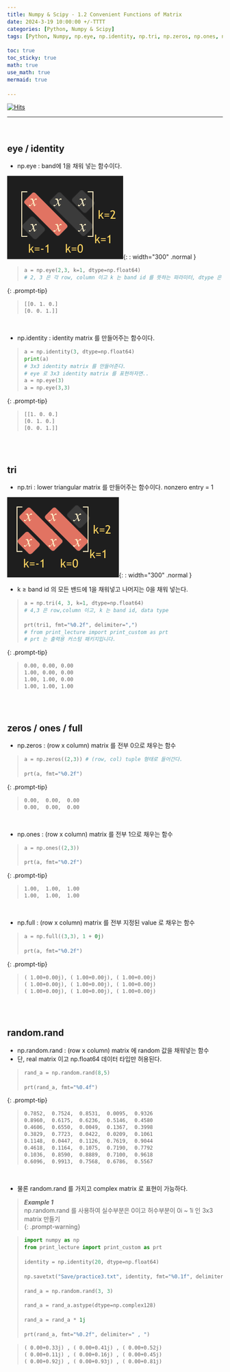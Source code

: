 ```yaml
---
title: Numpy & Scipy - 1.2 Convenient Functions of Matrix
date: 2024-3-19 10:00:00 +/-TTTT
categories: [Python, Numpy & Scipy]
tags: [Python, Numpy, np.eye, np.identity, np.tri, np.zeros, np.ones, np.full, np.random.rand]     # TAG names should always be lowercase

toc: true
toc_sticky: true
math: true
use_math: true
mermaid: true

---
```


[![Hits](https://hits.seeyoufarm.com/api/count/incr/badge.svg?url=https%3A%2F%2Fepheria.github.io&count_bg=%2379C83D&title_bg=%23555555&icon=&icon_color=%23E7E7E7&title=views&edge_flat=false)](https://hits.seeyoufarm.com)

---

<br>

## eye / identity

- np.eye : band에 1을 채워 넣는 함수이다.

![Desktop View](/assets/img/post/python/numpy01_2_01.png){: : width="300" .normal }


> ```python
> a = np.eye(2,3, k=1, dtype=np.float64)
> # 2, 3 은 각 row, column 이고 k 는 band id 를 뜻하는 파라미터, dtype 은 데이터 타입
> ```
{: .prompt-tip}

> ```console
> [[0. 1. 0.]
> [0. 0. 1.]]
> ```

<br>

- np.identity : identity matrix 를 만들어주는 함수이다.

> ```python
> a = np.identity(3, dtype=np.float64)
> print(a)
> # 3x3 identity matrix 를 만들어준다.
> # eye 로 3x3 identity matrix 를 표현하자면..
> a = np.eye(3)
> a = np.eye(3,3)
> ```
{: .prompt-tip}

> ```console
> [[1. 0. 0.]
> [0. 1. 0.]
> [0. 0. 1.]]
> ```

<br>
<br>

## tri

- np.tri : lower triangular matrix 를 만들어주는 함수이다. nonzero entry = 1

![Desktop View](/assets/img/post/python/numpy01_2_02.png){: : width="300" .normal }

- k $\ge$ band id 의 모든 밴드에 1을 채워넣고 나머지는 0을 채워 넣는다.

> ```python
> a = np.tri(4, 3, k=1, dtype=np.float64)
> # 4,3 은 row,column 이고, k 는 band id, data type 
>
> prt(tri1, fmt="%0.2f", delimiter=",")
> # from print_lecture import print_custom as prt
> # prt 는 출력용 커스텀 패키지입니다.
> ```
{: .prompt-tip}

> ```console
> 0.00, 0.00, 0.00
> 1.00, 0.00, 0.00
> 1.00, 1.00, 0.00
> 1.00, 1.00, 1.00
> ```

<br>
<br>

## zeros / ones / full

- np.zeros : (row x column) matrix 를 전부 0으로 채우는 함수

> ```python
> a = np.zeros((2,3)) # (row, col) tuple 형태로 들어간다.
> 
> prt(a, fmt="%0.2f")
> ```
{: .prompt-tip}

> ```console
> 0.00,  0.00,  0.00
> 0.00,  0.00,  0.00
> ```

<br>

- np.ones : (row x column) matrix 를 전부 1으로 채우는 함수

> ```python
> a = np.ones((2,3))
> 
> prt(a, fmt="%0.2f")
> ```
{: .prompt-tip}

> ```console
> 1.00,  1.00,  1.00
> 1.00,  1.00,  1.00
> ```

<br>

- np.full : (row x column) matrix 를 전부 지정된 value 로 채우는 함수

> ```python
> a = np.full((3,3), 1 + 0j)
> 
> prt(a, fmt="%0.2f")
> ```
{: .prompt-tip}

> ```console
> ( 1.00+0.00j), ( 1.00+0.00j), ( 1.00+0.00j)
> ( 1.00+0.00j), ( 1.00+0.00j), ( 1.00+0.00j)
> ( 1.00+0.00j), ( 1.00+0.00j), ( 1.00+0.00j)
> ```

<br>
<br>

## random.rand

- np.random.rand : (row x column) matrix 에 random 값을 채워넣는 함수
- 단, real matrix 이고 np.float64 데이터 타입만 허용된다.

> ```python
> rand_a = np.random.rand(8,5) 
> 
> prt(rand_a, fmt="%0.4f")
> ```
{: .prompt-tip}

> ```console
> 0.7852,  0.7524,  0.8531,  0.0095,  0.9326
> 0.8960,  0.6175,  0.6236,  0.5146,  0.4580
> 0.4606,  0.6550,  0.0049,  0.1367,  0.3998
> 0.3829,  0.7723,  0.0422,  0.0209,  0.1061
> 0.1148,  0.0447,  0.1126,  0.7619,  0.9044
> 0.4618,  0.1164,  0.1075,  0.7190,  0.7792
> 0.1036,  0.8590,  0.8889,  0.7100,  0.9618
> 0.6096,  0.9913,  0.7568,  0.6786,  0.5567
> ```

<br>

- 물론 random.rand 를 가지고 complex matrix 로 표현이 가능하다.

> ***Example 1***     
> np.random.rand 를 사용하여 실수부분은 0이고 허수부분이 0i ~ 1i 인 3x3 matrix 만들기     
{: .prompt-warning}

> ```python
> import numpy as np
> from print_lecture import print_custom as prt
> 
> identity = np.identity(20, dtype=np.float64)
> 
> np.savetxt("Save/practice3.txt", identity, fmt="%0.1f", delimiter=" , ")
> 
> rand_a = np.random.rand(3, 3)
> 
> rand_a = rand_a.astype(dtype=np.complex128)
> 
> rand_a = rand_a * 1j
> 
> prt(rand_a, fmt="%0.2f", delimiter=" , ")
> ```

> ```console
> ( 0.00+0.33j) , ( 0.00+0.41j) , ( 0.00+0.52j)
> ( 0.00+0.11j) , ( 0.00+0.16j) , ( 0.00+0.45j)
> ( 0.00+0.92j) , ( 0.00+0.93j) , ( 0.00+0.81j)
> ```